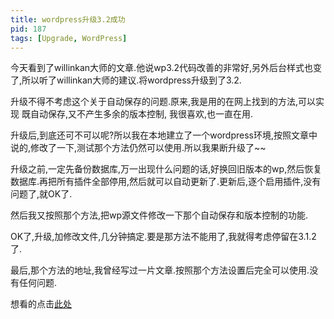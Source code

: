 ```yaml
---
title: wordpress升级3.2成功
pid: 187
tags: [Upgrade, WordPress]
---
```

今天看到了willinkan大师的文章.他说wp3.2代码改善的非常好,另外后台样式也变了,所以听了willinkan大师的建议.将wordpress升级到了3.2.

升级不得不考虑这个关于自动保存的问题.原来,我是用的在网上找到的方法,可以实现 既自动保存,又不产生多余的版本控制,
我很喜欢,也一直在用.

升级后,到底还可不可以呢?所以我在本地建立了一个wordpress环境,按照文章中说的,修改了一下,测试那个方法仍然可以使用.所以我果断升级了~~

升级之前,一定先备份数据库,万一出现什么问题的话,好换回旧版本的wp,然后恢复数据库.再把所有插件全部停用,然后就可以自动更新了.更新后,逐个启用插件,没有问题了,就OK了.

然后我又按照那个方法,把wp源文件修改一下那个自动保存和版本控制的功能.

OK了,升级,加修改文件,几分钟搞定.要是那方法不能用了,我就得考虑停留在3.1.2了.

最后,那个方法的地址,我曾经写过一片文章.按照那个方法设置后完全可以使用.没有任何问题.

想看的点击[此处](/2011/05/perfect-autosave-disable-version-control.html)

